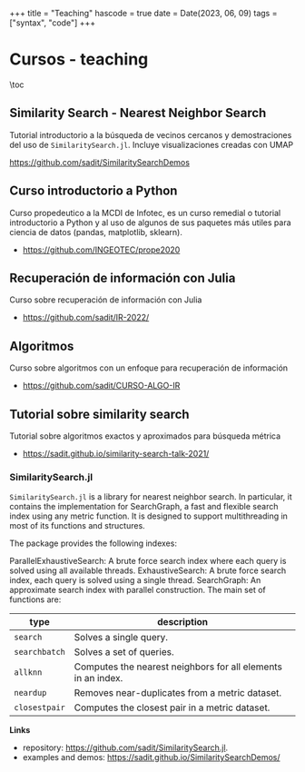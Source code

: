 +++
title = "Teaching"
hascode = true
date = Date(2023, 06, 09)
tags = ["syntax", "code"]
+++

# Cursos - teaching
\toc


## Similarity Search - Nearest Neighbor Search
Tutorial introductorio a la búsqueda de vecinos cercanos y demostraciones del uso de `SimilaritySearch.jl`. Incluye visualizaciones creadas con UMAP

<https://github.com/sadit/SimilaritySearchDemos>

## Curso introductorio a Python
Curso propedeutico a la MCDI de Infotec, es un curso remedial o tutorial introductorio a Python y al uso de algunos de sus paquetes
más utiles para ciencia de datos (pandas, matplotlib, sklearn).

- <https://github.com/INGEOTEC/prope2020>

## Recuperación de información con Julia
Curso sobre recuperación de información con Julia

- <https://github.com/sadit/IR-2022/>

## Algoritmos
Curso sobre algoritmos con un enfoque para recuperación de información

- <https://github.com/sadit/CURSO-ALGO-IR>

## Tutorial sobre similarity search
Tutorial sobre algoritmos exactos y aproximados para búsqueda métrica

- <https://sadit.github.io/similarity-search-talk-2021/>

### SimilaritySearch.jl

`SimilaritySearch.jl` is a library for nearest neighbor search. In particular, it contains the implementation for SearchGraph, a fast and flexible search index using any metric function. It is designed to support multithreading in most of its functions and structures.

The package provides the following indexes:

ParallelExhaustiveSearch: A brute force search index where each query is solved using all available threads.
ExhaustiveSearch: A brute force search index, each query is solved using a single thread.
SearchGraph: An approximate search index with parallel construction.
The main set of functions are:

| type          | description |
|---------------|-------------|
| `search`      | Solves a single query.|
| `searchbatch` | Solves a set of queries.|
| `allknn`      | Computes the nearest neighbors for all elements in an index.|
| `neardup`     | Removes near-duplicates from a metric dataset.|
| `closestpair` | Computes the closest pair in a metric dataset.|
 
**Links**
- repository: <https://github.com/sadit/SimilaritySearch.jl>.
- examples and demos: <https://sadit.github.io/SimilaritySearchDemos/> 

